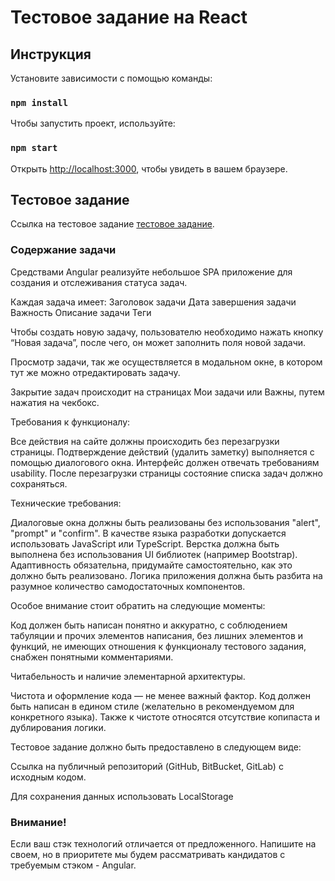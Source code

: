 # Тестовое задание на React

## Инструкция

Установите зависимости с помощью команды:

### `npm install`

Чтобы запустить проект, используйте:

### `npm start`

Открыть [http://localhost:3000](http://localhost:3000), чтобы увидеть в вашем браузере.


## Тестовое задание

Ссылка на тестовое задание [тестовое задание](https://www.figma.com/file/ZFZf8Ly8NCLQnK27gkCDXF/Front-End-Test).

### Содержание задачи

Средствами Angular реализуйте небольшое SPA приложение для создания и отслеживания статуса задач.

Каждая задача имеет:
Заголовок задачи
Дата завершения задачи
Важность
Описание задачи
Теги

Чтобы создать новую задачу, пользователю необходимо нажать кнопку “Новая задача”, после чего, он может заполнить поля новой задачи.

Просмотр задачи, так же осуществляется в модальном окне, в котором тут же можно отредактировать задачу.

Закрытие задач происходит на страницах Мои задачи или Важны, путем нажатия на чекбокс.


Требования к функционалу:

Все действия на сайте должны происходить без перезагрузки страницы.
Подтверждение действий (удалить заметку) выполняется с помощью  диалогового окна.
Интерфейс должен отвечать требованиям usability.
После перезагрузки страницы состояние списка задач должно сохраняться.

Технические требования:

Диалоговые окна должны быть реализованы без использования "alert", "prompt" и "confirm".
В качестве языка разработки допускается использовать JavaScript или TypeScript.
Верстка должна быть выполнена без использования UI библиотек (например Bootstrap).
Адаптивность обязательна, придумайте самостоятельно, как это должно быть реализовано.
Логика приложения должна быть разбита на разумное количество самодостаточных компонентов.

Особое внимание стоит обратить на следующие моменты:

Код должен быть написан понятно и аккуратно, с соблюдением табуляции и прочих элементов написания, без лишних элементов и функций, не имеющих отношения к функционалу тестового задания, снабжен понятными комментариями.

Читабельность и наличие элементарной архитектуры.

Чистота и оформление кода — не менее важный фактор. Код должен быть написан в едином стиле (желательно в рекомендуемом для конкретного языка). Также к чистоте относятся отсутствие копипаста и дублирования логики.

Тестовое задание должно быть предоставлено в следующем виде:

Ссылка на публичный репозиторий (GitHub, BitBucket, GitLab) с исходным кодом.

Для сохранения данных использовать LocalStorage


### Внимание!
Если ваш стэк технологий отличается от предложенного. Напишите на своем, но в приоритете мы будем рассматривать кандидатов с требуемым стэком - Angular.

